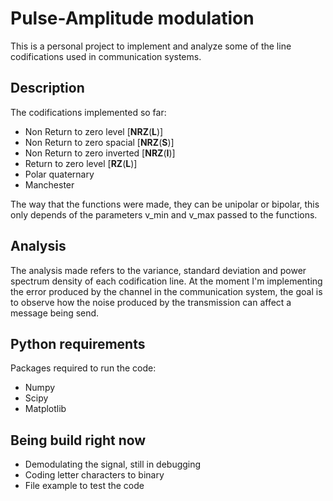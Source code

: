 # Pulse-Amplitude modulation

This is a personal project to implement and analyze some of the line codifications used in
communication systems.

## Description

The codifications implemented so far:
- Non Return to zero level [**NRZ**(**L**)]
- Non Return to zero spacial [**NRZ**(**S**)]
- Non Return to zero inverted [**NRZ**(**I**)]
- Return to zero level [**RZ**(**L**)]
- Polar quaternary
- Manchester

The way that the functions were made, they can be unipolar or bipolar, this
only depends of the parameters v_min and v_max passed to the functions.

## Analysis

The analysis made refers to the variance, standard deviation and power spectrum density of each codification line. At the moment I'm implementing the error produced by the channel in the communication system, the goal is to observe how the noise produced by the transmission can affect a message being send.

## Python requirements

Packages required to run the code:
- Numpy
- Scipy
- Matplotlib

## Being build right now

- Demodulating the signal, still in debugging
- Coding letter characters to binary
- File example to test the code
